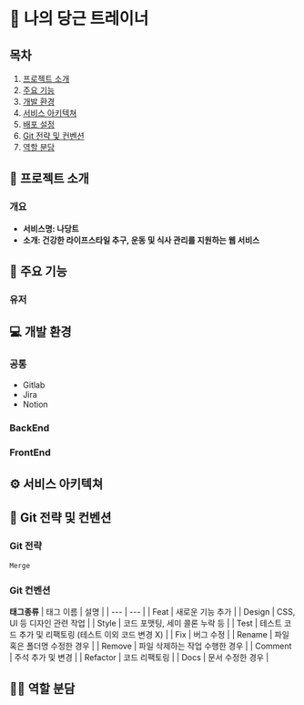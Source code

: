# 🥕 나의 당근 트레이너

## 목차
1. [프로젝트 소개](#-프로젝트-소개)
2. [주요 기능](#-주요-기능)
3. [개발 환경](#-개발-환경)
4. [서비스 아키텍쳐](#%EF%B8%8F-서비스-아키텍쳐)
5. [배포 설정](#-배포-설정)
6. [Git 전략 및 컨벤션](#-git-전략-및-컨벤션)
7. [역할 분담](#-역할-분담)

## 💪 프로젝트 소개



### 개요
- **서비스명: 나당트**
- **소개: 건강한 라이프스타일 추구, 운동 및 식사 관리를 지원하는 웹 서비스**

## 🤗 주요 기능
### 유저

## 💻 개발 환경
### 공통
- Gitlab
- Jira
- Notion
### BackEnd


### FrontEnd

## ⚙️ 서비스 아키텍쳐


## 🌟 Git 전략 및 컨벤션
### Git 전략
```
Merge
```
### Git 컨벤션
**태그종류**
| 태그 이름 | 설명 |
| --- | --- |
| Feat | 새로운 기능 추가 |
| Design | CSS, UI 등 디자인 관련 작업 |
| Style | 코드 포맷팅, 세미 콜론 누락 등 |
| Test | 테스트 코드 추가 및 리팩토링 (테스트 이외 코드 변경 X) |
| Fix | 버그 수정 |
| Rename | 파일 혹은 폴더명 수정한 경우 |
| Remove | 파일 삭제하는 작업 수행한 경우 |
| Comment | 주석 추가 및 변경 |
| Refactor | 코드 리팩토링 |
| Docs | 문서 수정한 경우 |

## 🙋‍♀️ 역할 분담
